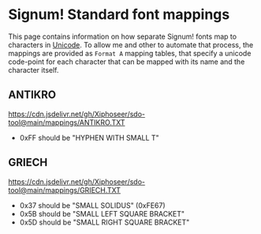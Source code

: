 # Signum! Standard font mappings

This page contains information on how separate Signum! fonts map to characters
in [Unicode]. To allow me and other to automate that process, the mappings
are provided as `Format A` mapping tables, that specify a unicode code-point
for each character that can be mapped with its name and the character itself.

[Unicode]: https://unicode.org

## ANTIKRO

<https://cdn.jsdelivr.net/gh/Xiphoseer/sdo-tool@main/mappings/ANTIKRO.TXT>

- 0xFF should be "HYPHEN WITH SMALL T"

## GRIECH

<https://cdn.jsdelivr.net/gh/Xiphoseer/sdo-tool@main/mappings/GRIECH.TXT>

- 0x37 should be "SMALL SOLIDUS" (0xFE67)
- 0x5B should be "SMALL LEFT SQUARE BRACKET"
- 0x5D should be "SMALL RIGHT SQUARE BRACKET"
